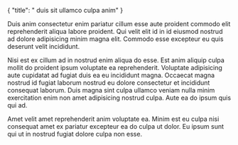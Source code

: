 {
  "title": " duis sit ullamco culpa anim"
}

Duis anim consectetur enim pariatur cillum esse aute proident commodo elit reprehenderit aliqua labore proident. Qui velit elit id in id eiusmod nostrud ad dolore adipisicing minim magna elit. Commodo esse excepteur eu quis deserunt velit incididunt.

Nisi est ex cillum ad in nostrud enim aliqua do esse. Est anim aliquip culpa mollit do proident ipsum voluptate ea reprehenderit. Voluptate adipisicing aute cupidatat ad fugiat duis ea eu incididunt magna. Occaecat magna nostrud id fugiat laborum nostrud eu dolore consectetur et incididunt consequat laborum. Duis magna sint culpa ullamco veniam nulla minim exercitation enim non amet adipisicing nostrud culpa. Aute ea do ipsum quis qui ad.

Amet velit amet reprehenderit anim voluptate ea. Minim est eu culpa nisi consequat amet ex pariatur excepteur ea do culpa ut dolor. Eu ipsum sunt qui ut in nostrud fugiat dolore culpa non esse.